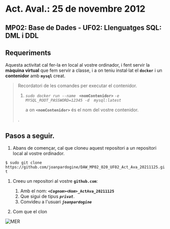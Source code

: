 # Act. Aval.: 25 de novembre 2012
## **MP02**: Base de Dades - **UF02**: Llenguatges SQL: DML i DDL

## Requeriments

Aquesta activitat cal fer-la en local al vostre ordinador, i fent servir la **màquina virtual** que fem servir a classe, i a on teniu instal·lat el **```docker```** i un **contenidor** amb **```mysql```** creat.

> Recordatori de les comandes per executar el contenidor.
> 
> 1.  *```sudo docker run --name ```*  **```<nomContenidor>```** *```-e MYSQL_ROOT_PASSWORD=12345 -d  mysql:latest```*
>
>     a on **```<nomContenidor>```** és el nom del vostre contenidor.
> 
> .

## Pasos a seguir.

1. Abans de començar, cal que cloneu aquest repositori a un repositori local al vostre ordinador.

```$ sudo git clone https://github.com/joanpardogine/DAW_MP02_020_UF02_Act_Ava_20211125.git```

1. Creeu un repositori al vostre **```github.com```**:
    1. Amb el nom: ***```<Cognom><Nom>```*```_ActAva_20211125```**
    1. Que sigui de tipus ***```privat```***.
    1. Convideu a l'usuari ***```joanpardogine```***

1. Com que el clon 

![MER](./ActAva_20211125_MER.png)


